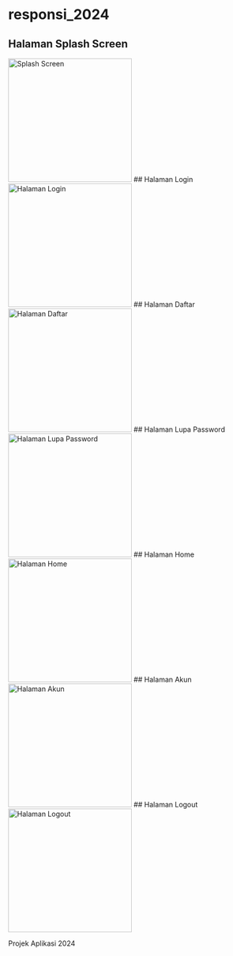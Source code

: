 # responsi_2024

## Halaman Splash Screen
<img src="https://github.com/Daviddjunanda28/Responsi_2024/blob/main/splash_screen.jpg?raw=true" alt="Splash Screen" width="250"/>
## Halaman Login
<img src="https://github.com/Daviddjunanda28/Responsi_2024/blob/main/login.jpg?raw=true" alt="Halaman Login" width="250"/>
## Halaman Daftar
<img src="https://github.com/Daviddjunanda28/Responsi_2024/blob/main/daftar.jpg?raw=true" alt="Halaman Daftar" width="250"/>
## Halaman Lupa Password
<img src="https://github.com/Daviddjunanda28/Responsi_2024/blob/main/lupa_password.jpg?raw=true" alt="Halaman Lupa Password" width="250"/>
## Halaman Home
<img src="https://github.com/Daviddjunanda28/Responsi_2024/blob/main/home.jpg?raw=true" alt="Halaman Home" width="250"/>
## Halaman Akun
<img src="https://github.com/Daviddjunanda28/Responsi_2024/blob/main/akun.jpg?raw=true" alt="Halaman Akun" width="250"/>
## Halaman Logout
<img src="https://github.com/Daviddjunanda28/Responsi_2024/blob/main/logout.jpg?raw=true" alt="Halaman Logout" width="250"/>


Projek Aplikasi 2024
